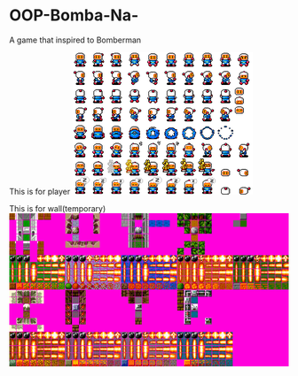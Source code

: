 # OOP-Bomba-Na-
A game that inspired to Bomberman 

This is for player
![image alt](https://github.com/Alemar-20/OOP-Bomba-Na-/blob/1457d7e53ec74de10c33f8659dd758c29f9ac050/owncreation.png)

This is for wall(temporary)
![image alt](https://github.com/Alemar-20/OOP-Bomba-Na-/blob/1457d7e53ec74de10c33f8659dd758c29f9ac050/BombermanPCE-tiles.png)
